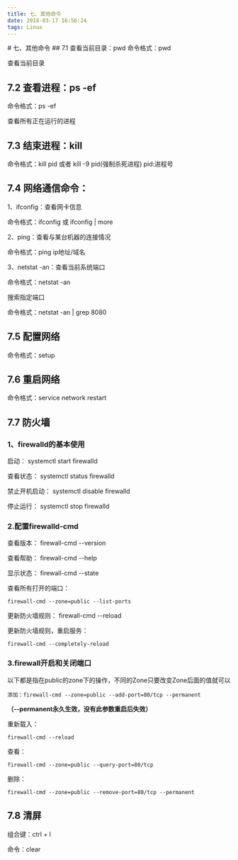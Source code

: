 ```yaml
---
title: 七、其他命令
date: 2018-03-17 16:56:24
tags: Linux
---
```

<meta name="referrer" content="no-referrer" />
# 七、其他命令
## 7.1 查看当前目录：pwd
命令格式：pwd

查看当前目录
## 7.2 查看进程：ps -ef
命令格式：ps -ef

查看所有正在运行的进程

## 7.3 结束进程：kill
命令格式：kill pid 或者 kill -9 pid(强制杀死进程) pid:进程号

## 7.4 网络通信命令：
1、ifconfig：查看网卡信息

命令格式：ifconfig 或 ifconfig | more

2、ping：查看与某台机器的连接情况

命令格式：ping ip地址/域名

3、netstat -an：查看当前系统端口

命令格式：netstat -an

搜索指定端口

命令格式：netstat -an | grep 8080

## 7.5 配置网络
命令格式：setup

## 7.6 重启网络
命令格式：service network restart

## 7.7 防火墙
### 1、firewalld的基本使用
启动： systemctl start firewalld

查看状态： systemctl status firewalld 

禁止开机启动： systemctl disable firewalld

停止运行： systemctl stop firewalld

### 2.配置firewalld-cmd
查看版本： firewall-cmd --version

查看帮助： firewall-cmd --help

显示状态： firewall-cmd --state

查看所有打开的端口： 
```
firewall-cmd --zone=public --list-ports
```


更新防火墙规则： firewall-cmd --reload

更新防火墙规则，重启服务： 
```
firewall-cmd --completely-reload
```


### 3.firewall开启和关闭端口
以下都是指在public的zone下的操作，不同的Zone只要改变Zone后面的值就可以


```
添加：firewall-cmd --zone=public --add-port=80/tcp --permanent    
```
**（--permanent永久生效，没有此参数重启后失效）**

重新载入：

```
firewall-cmd --reload
```


查看：

```
firewall-cmd --zone=public --query-port=80/tcp
```


删除：

```
firewall-cmd --zone=public --remove-port=80/tcp --permanent
```
## 7.8 清屏
组合键：ctrl + l

命令：clear